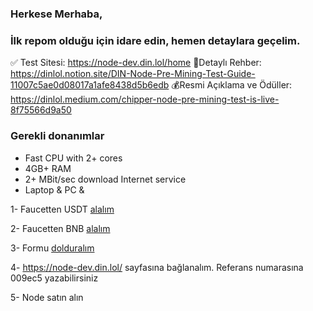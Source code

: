 ### Herkese Merhaba,

### İlk repom olduğu için idare edin, hemen detaylara geçelim.

✅ Test Sitesi: https://node-dev.din.lol/home
📝Detaylı Rehber: https://dinlol.notion.site/DIN-Node-Pre-Mining-Test-Guide-11007c5ae0d08017a1afe8438d5b6edb
💰Resmi Açıklama ve Ödüller: https://dinlol.medium.com/chipper-node-pre-mining-test-is-live-8f75566d9a50

### Gerekli donanımlar

- Fast CPU with 2+ cores
- 4GB+ RAM
- 2+ MBit/sec download Internet service
- Laptop & PC &

 1- Faucetten USDT [alalım](https://testnet.bscscan.com/address/0xe85c42361c9726ed2bc567d8301308971de409e4#writeContract)

 2- Faucetten BNB [alalım](https://www.bnbchain.org/en/testnet-faucet)

 3- Formu [dolduralım](https://bit.ly/TestWaferRequestForm)

 4- https://node-dev.din.lol/ sayfasına bağlanalım. Referans numarasına 009ec5 yazabilirsiniz

 5- Node satın alın

